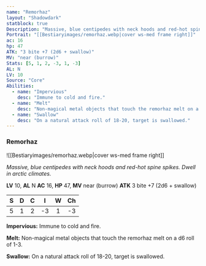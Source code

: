 ```yaml
---
name: "Remorhaz"
layout: "Shadowdark"
statblock: true
Description: "Massive, blue centipedes with neck hoods and red-hot spine spikes. Dwell in arctic climates."
Portrait: "[[Bestiaryimages/remorhaz.webp|cover ws-med frame right]]"
ac: 16
hp: 47
ATK: "3 bite +7 (2d6 + swallow)"
MV: "near (burrow)"
Stats: [5, 1, 2, -3, 1, -3]
AL: N
LV: 10
Source: "Core"
Abilities:
  - name: "Impervious"
    desc: "Immune to cold and fire."
  - name: "Melt"
    desc: "Non-magical metal objects that touch the remorhaz melt on a d6 roll of 1-3."
  - name: "Swallow"
    desc: "On a natural attack roll of 18-20, target is swallowed."
---
```


### Remorhaz

![[Bestiaryimages/remorhaz.webp|cover ws-med frame right]]

_Massive, blue centipedes with neck hoods and red-hot spine spikes. Dwell in arctic climates._

**LV** 10, **AL** N
**AC** 16, **HP** 47, **MV** near (burrow)
**ATK** 3 bite +7 (2d6 + swallow)

|  S  |  D  |  C  |  I  |  W  |  Ch  |
|:---:|:---:|:---:|:---:|:---:|:----:|
| 5 | 1 | 2 | -3 | 1 | -3 |

**Impervious:** Immune to cold and fire.

**Melt:** Non-magical metal objects that touch the remorhaz melt on a d6 roll of 1-3.

**Swallow:** On a natural attack roll of 18-20, target is swallowed.

